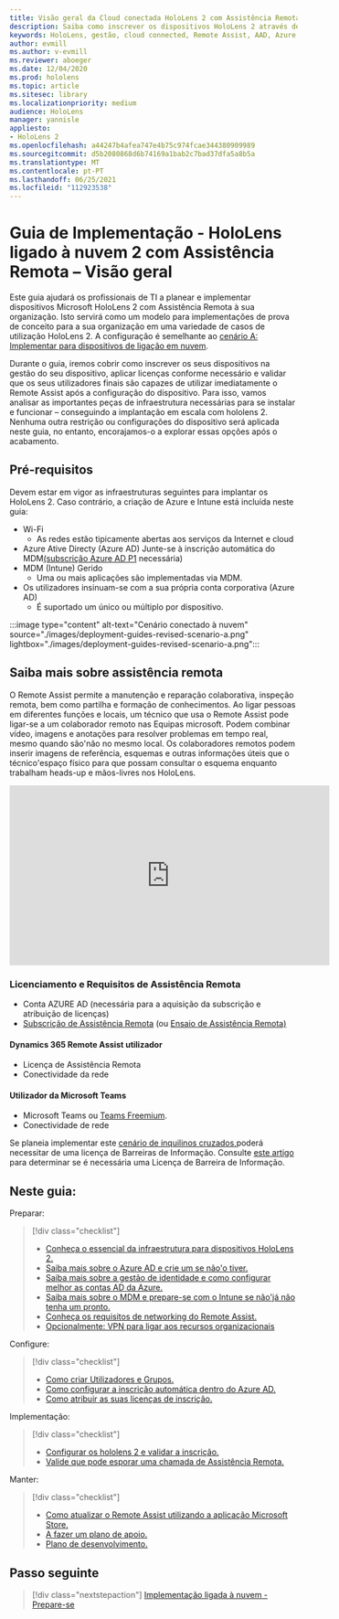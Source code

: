 ```yaml
---
title: Visão geral da Cloud conectada HoloLens 2 com Assistência Remota
description: Saiba como inscrever os dispositivos HoloLens 2 através de uma rede Cloud Connected utilizando o Dynamics 365 Remote Assist.
keywords: HoloLens, gestão, cloud connected, Remote Assist, AAD, Azure AD, MDM, Mobile Device Management
author: evmill
ms.author: v-evmill
ms.reviewer: aboeger
ms.date: 12/04/2020
ms.prod: hololens
ms.topic: article
ms.sitesec: library
ms.localizationpriority: medium
audience: HoloLens
manager: yannisle
appliesto:
- HoloLens 2
ms.openlocfilehash: a44247b4afea747e4b75c974fcae344380909989
ms.sourcegitcommit: d5b2080868d6b74169a1bab2c7bad37dfa5a8b5a
ms.translationtype: MT
ms.contentlocale: pt-PT
ms.lasthandoff: 06/25/2021
ms.locfileid: "112923538"
---
```

# <a name="deployment-guide--cloud-connected-hololens-2-with-remote-assist--overview"></a>Guia de Implementação - HoloLens ligado à nuvem 2 com Assistência Remota – Visão geral

Este guia ajudará os profissionais de TI a planear e implementar dispositivos Microsoft HoloLens 2 com Assistência Remota à sua organização. Isto servirá como um modelo para implementações de prova de conceito para a sua organização em uma variedade de casos de utilização HoloLens 2. A configuração é semelhante ao [cenário A: Implementar para dispositivos de ligação em nuvem](https://docs.microsoft.com/hololens/common-scenarios#scenario-a). 

Durante o guia, iremos cobrir como inscrever os seus dispositivos na gestão do seu dispositivo, aplicar licenças conforme necessário e validar que os seus utilizadores finais são capazes de utilizar imediatamente o Remote Assist após a configuração do dispositivo. Para isso, vamos analisar as importantes peças de infraestrutura necessárias para se instalar e funcionar – conseguindo a implantação em escala com hololens 2. Nenhuma outra restrição ou configurações do dispositivo será aplicada neste guia, no entanto, encorajamos-o a explorar essas opções após o acabamento.

## <a name="prerequisites"></a>Pré-requisitos

Devem estar em vigor as infraestruturas seguintes para implantar os HoloLens 2. Caso contrário, a criação de Azure e Intune está incluída neste guia:

- Wi-Fi
    - As redes estão tipicamente abertas aos serviços da Internet e cloud
- Azure Ative Directy (Azure AD) Junte-se à inscrição automática do MDM[(subscrição Azure AD P1](https://docs.microsoft.com/azure/active-directory/fundamentals/active-directory-whatis) necessária)
- MDM (Intune) Gerido
    - Uma ou mais aplicações são implementadas via MDM.
- Os utilizadores insinuam-se com a sua própria conta corporativa (Azure AD)
    - É suportado um único ou múltiplo por dispositivo.

:::image type="content" alt-text="Cenário conectado à nuvem" source="./images/deployment-guides-revised-scenario-a.png" lightbox="./images/deployment-guides-revised-scenario-a.png":::


## <a name="learn-about-remote-assist"></a>Saiba mais sobre assistência remota

O Remote Assist permite a manutenção e reparação colaborativa, inspeção remota, bem como partilha e formação de conhecimentos. Ao ligar pessoas em diferentes funções e locais, um técnico que usa o Remote Assist pode ligar-se a um colaborador remoto nas Equipas microsoft. Podem combinar vídeo, imagens e anotações para resolver problemas em tempo real, mesmo quando são&#39;não no mesmo local. Os colaboradores remotos podem inserir imagens de referência, esquemas e outras informações úteis que o técnico&#39;espaço físico para que possam consultar o esquema enquanto trabalham heads-up e mãos-livres nos HoloLens.

<iframe width="560" height="315" src="https://www.youtube.com/embed/d3YT8j0yYl0" frameborder="0" allow="accelerometer; autoplay; clipboard-write; encrypted-media; gyroscope; picture-in-picture" allowfullscreen></iframe>

### <a name="remote-assist-licensing-and-requirements"></a>Licenciamento e Requisitos de Assistência Remota

- Conta AZURE AD (necessária para a aquisição da subscrição e atribuição de licenças)
- [Subscrição de Assistência Remota](https://docs.microsoft.com/dynamics365/mixed-reality/remote-assist/buy-and-deploy-remote-assist) (ou [Ensaio de Assistência Remota)](https://docs.microsoft.com/dynamics365/mixed-reality/remote-assist/try-remote-assist)
    
#### <a name="dynamics-365-remote-assist-user"></a>Dynamics 365 Remote Assist utilizador

- Licença de Assistência Remota
- Conectividade da rede

#### <a name="microsoft-teams-user"></a>Utilizador da Microsoft Teams

- Microsoft Teams ou [Teams Freemium](https://products.office.com/microsoft-teams/free).
- Conectividade de rede

Se planeia implementar este [cenário de inquilinos cruzados,](https://docs.microsoft.com/dynamics365/mixed-reality/remote-assist/cross-tenant-overview#scenario-2-leasing-services-to-other-tenants)poderá necessitar de uma licença de Barreiras de Informação. Consulte [este artigo](https://docs.microsoft.com/dynamics365/mixed-reality/remote-assist/cross-tenant-licensing-implementation#step-1-determine-if-information-barriers-are-necessary) para determinar se é necessária uma Licença de Barreira de Informação.

## <a name="in-this-guide-you-will"></a>Neste guia:

Preparar:

> [!div class="checklist"]
> - [Conheça o essencial da infraestrutura para dispositivos HoloLens 2.](hololens2-cloud-connected-prepare.md#infrastructure-essentials)
> - [Saiba mais sobre o Azure AD e crie um se não&#39;o tiver.](hololens2-cloud-connected-prepare.md#azure-active-directory)
> - [Saiba mais sobre a gestão de identidade e como configurar melhor as contas AD da Azure.](hololens2-cloud-connected-prepare.md#identity-management)
> - [Saiba mais sobre o MDM e prepare-se com o Intune se não&#39;já não tenha um pronto.](hololens2-cloud-connected-prepare.md#mobile-device-management)
> - [Conheça os requisitos de networking do Remote Assist.](hololens2-cloud-connected-prepare.md#network)
> - [Opcionalmente: VPN para ligar aos recursos organizacionais](hololens2-cloud-connected-prepare.md#optional-connect-your-hololens-to-vpn)

Configure:

> [!div class="checklist"]
> - [Como criar Utilizadores e Grupos.](hololens2-cloud-connected-configure.md#azure-users-and-groups)
> - [Como configurar a inscrição automática dentro do Azure AD.](hololens2-cloud-connected-configure.md#auto-enrollment-on-hololens-2)
> - [Como atribuir as suas licenças de inscrição.](hololens2-cloud-connected-configure.md#application-licenses)

Implementação:

> [!div class="checklist"]
> - [Configurar os hololens 2 e validar a inscrição.](hololens2-cloud-connected-deploy.md#enrollment-validation)
> - [Valide que pode esporar uma chamada de Assistência Remota.](hololens2-cloud-connected-deploy.md#remote-assist-call-validation)

Manter:

> [!div class="checklist"]
> - [Como atualizar o Remote Assist utilizando a aplicação Microsoft Store.](hololens2-cloud-connected-maintain.md#updates)
> - [A fazer um plano de apoio.](hololens2-cloud-connected-maintain.md#support-plan)
> - [Plano de desenvolvimento.](hololens2-cloud-connected-maintain.md#development-plan)

## <a name="next-step"></a>Passo seguinte

> [!div class="nextstepaction"]
> [Implementação ligada à nuvem - Prepare-se](hololens2-cloud-connected-prepare.md)

